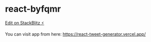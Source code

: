 # react-byfqmr

[Edit on StackBlitz ⚡️](https://stackblitz.com/edit/react-byfqmr)


You can visit app from here: https://react-tweet-generator.vercel.app/
